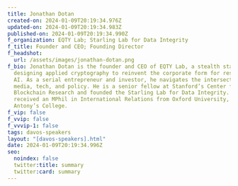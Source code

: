 ```yaml
---
title: Jonathan Dotan
created-on: 2024-01-09T20:19:34.976Z
updated-on: 2024-01-09T20:19:34.983Z
published-on: 2024-01-09T20:19:34.990Z
f_organization: EQTY Lab; Starling Lab for Data Integrity
f_title: Founder and CEO; Founding Director
f_headshot:
  url: /assets/images/jonathan-dotan.png
f_bio: Jonathan Dotan is the founder and CEO of EQTY Lab, a stealth startup
  designing applied cryptography to reinvent the corporate form for responsible
  AI. As a serial entrepreneur and investor, he navigates the intersections of
  media, tech, and policy. He is a senior fellow at Stanford’s Center for
  Blockchain Research and founded the Starling Lab for Data Integrity. He
  received an MPhil in International Relations from Oxford University, St.
  Antony’s College.
f_vip: false
f_vvip: false
f_vvvip-1: false
tags: davos-speakers
layout: "[davos-speakers].html"
date: 2024-01-09T20:19:34.996Z
seo:
  noindex: false
  twitter:title: summary
  twitter:card: summary
---
```


